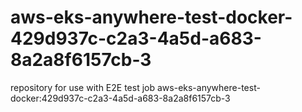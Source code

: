 # aws-eks-anywhere-test-docker-429d937c-c2a3-4a5d-a683-8a2a8f6157cb-3
repository for use with E2E test job aws-eks-anywhere-test-docker:429d937c-c2a3-4a5d-a683-8a2a8f6157cb-3
